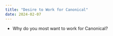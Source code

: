 ```yaml
---
title: "Desire to Work for Canonical"
date: 2024-02-07
---
```

- Why do you most want to work for Canonical?